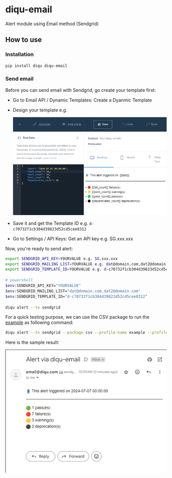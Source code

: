 # diqu-email

Alert module using Email method (Sendgrid)

## How to use

### Installation

```bash
pip install diqu diqu-email
```

### Send email

Before you can send email with Sendgrid, go create your template first:

- Go to Email API / Dynamic Templates: Create a Dyanmic Template
- Design your template e.g.

    ![sample template](/example/image.png)
- Save it and get the Template ID e.g. `d-c70732f1cb304d39823d52cd5cee8312`
- Go to Settings / API Keys: Get an API key e.g. SG.xxx.xxx

Now, you're ready to send alert:

```bash
export SENDGRID_API_KEY=YOURVALUE e.g. SG.xxx.xxx
export SENDGRID_MAILING_LIST=YOURVALUE e.g. dat@domain.com,dat2@domain.com
export SENDGRID_TEMPLATE_ID=YOURVALUE e.g. d-c70732f1cb304d39823d52cd5cee8312

# powershell
$env:SENDGRID_API_KEY="YOURVALUE"
$env:SENDGRID_MAILING_LIST="dat@domain.com,dat2@domain.com"
$env:SENDGRID_TEMPLATE_ID="d-c70732f1cb304d39823d52cd5cee8312"

diqu alert --to sendgrid
```

For a quick testing purpose, we can use the CSV package to run the [example](./example/) as following command:

```bash
diqu alert --to sendgrid --package csv --profile-name example --profiles-dir ./example
```

Here is the sample result:

![Alt text](/example/email.png)
